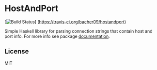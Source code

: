 HostAndPort
===========

[![Build Status](https://travis-ci.org/bacher09/hostandport.svg?branch=master)]
(https://travis-ci.org/bacher09/hostandport)


Simple Haskell library for parsing connection strings that contain
host and port info. For more info see package [documentation][docs].


License
-------
MIT


[docs]: https://hackage.haskell.org/package/HostAndPort-0.1.0/docs/Network-HostAndPort.html
